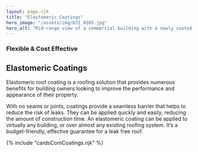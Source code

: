 ```yaml
---
layout: page.njk
title: "Elastomeric Coatings"
hero_image: "/assets/img/DJI_0165.jpg"
hero_alt: "Mid-range view of a commercial building with a newly coated white elastomeric roof. The structure is labeled 'Aqua Systems.' Several orange safety cones and workers in safety gear are present on the roof. The background shows industrial buildings and large grain silos under a clear blue sky."
---
```


### Flexible & Cost Effective
## Elastomeric Coatings
Elastomeric roof coating is a roofing solution that provides numerous benefits for building owners looking to improve the performance and appearance of their property.

With no seams or joints, coatings provide a seamless barrier that helps to reduce the risk of leaks. They can be applied quickly and easily, reducing the amount of construction time. An elastomeric coating can be applied to virtually any building, or over almost any existing roofing system. It’s a budget-friendly, effective guarantee for a leak free roof.

<div class="breakout">
  {% include "cardsComCoatings.njk" %}
  <!-- Possible Gallery Here -->
</div>
